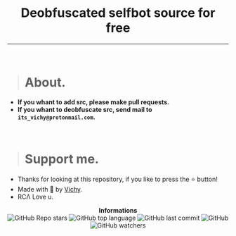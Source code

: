 <h1 align="center">Deobfuscated selfbot source for free</h1>

----

<br>

> # About.

* **If you whant to add src, please make pull requests.**
* **If you whant to deobfuscate src, send mail to `its_vichy@protonmail.com`.**

<br>

> # Support me.

* Thanks for looking at this repository, if you like to press the ⭐ button!
* Made with 💖 by [Vichy](https://github.com/Its-Vichy).
* RCΛ Love u.

<p align="center"> 
    <b>Informations</b><br>
    <img alt="GitHub Repo stars" src="https://img.shields.io/github/stars/Its-Vichy/Batched-Grabber?style=social">
    <img alt="GitHub top language" src="https://img.shields.io/github/languages/top/Its-Vichy/Batched-Grabber">
    <img alt="GitHub last commit" src="https://img.shields.io/github/last-commit/Its-Vichy/Batched-Grabber">
    <img alt="GitHub" src="https://img.shields.io/github/license/Its-Vichy/Batched-Grabber">
    <img alt="GitHub watchers" src="https://img.shields.io/github/watchers/Its-Vichy/Batched-Grabber?style=social">
</p>
